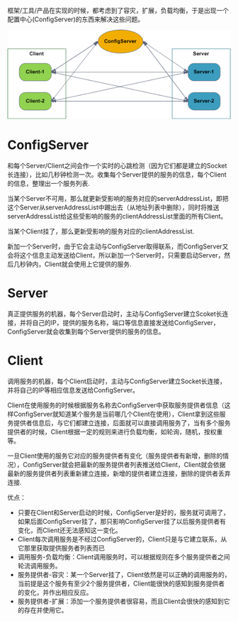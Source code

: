 框架/工具/产品在实现的时候，都考虑到了容灾，扩展，负载均衡，于是出现一个配置中心(ConfigServer)的东西来解决这些问题。

![avatar](./resource/%E6%B3%A8%E5%86%8C%E4%B8%AD%E5%BF%83.gif)

# ConfigServer
和每个Server/Client之间会作一个实时的心跳检测（因为它们都是建立的Socket长连接），比如几秒钟检测一次。收集每个Server提供的服务的信息，每个Client的信息，整理出一个服务列表.

当某个Server不可用，那么就更新受影响的服务对应的serverAddressList，即把这个Server从serverAddressList中踢出去（从地址列表中删除），同时将推送serverAddressList给这些受影响的服务的clientAddressList里面的所有Client。

当某个Client挂了，那么更新受影响的服务对应的clientAddressList.

新加一个Server时，由于它会主动与ConfigServer取得联系，而ConfigServer又会将这个信息主动发送给Client，所以新加一个Server时，只需要启动Server，然后几秒钟内，Client就会使用上它提供的服务.

# Server
真正提供服务的机器，每个Server启动时，主动与ConfigServer建立Scoket长连接，并将自己的IP，提供的服务名称，端口等信息直接发送给ConfigServer，ConfigServer就会收集到每个Server提供的服务的信息。

# Client
调用服务的机器，每个Client启动时，主动与ConfigServer建立Socket长连接，并将自己的IP等相应信息发送给ConfigServer。

Client在使用服务的时候根据服务名称去ConfigServer中获取服务提供者信息（这样ConfigServer就知道某个服务是当前哪几个Client在使用），Client拿到这些服务提供者信息后，与它们都建立连接，后面就可以直接调用服务了，当有多个服务提供者的时候，Client根据一定的规则来进行负载均衡，如轮询，随机，按权重等。

一旦Client使用的服务它对应的服务提供者有变化（服务提供者有新增，删除的情况），ConfigServer就会把最新的服务提供者列表推送给Client，Client就会依据最新的服务提供者列表重新建立连接，新增的提供者建立连接，删除的提供者丢弃连接.

优点：
* 只要在Client和Server启动的时候，ConfigServer是好的，服务就可调用了，如果后面ConfigServer挂了，那只影响ConfigServer挂了以后服务提供者有变化，而Client还无法感知这一变化。
* Client每次调用服务是不经过ConfigServer的，Client只是与它建立联系，从它那里获取提供服务者列表而已
* 调用服务-负载均衡：Client调用服务时，可以根据规则在多个服务提供者之间轮流调用服务。
* 服务提供者-容灾：某一个Server挂了，Client依然是可以正确的调用服务的，当前提是这个服务有至少2个服务提供者，Client能很快的感知到服务提供者的变化，并作出相应反应。
* 服务提供者-扩展：添加一个服务提供者很容易，而且Client会很快的感知到它的存在并使用它。
